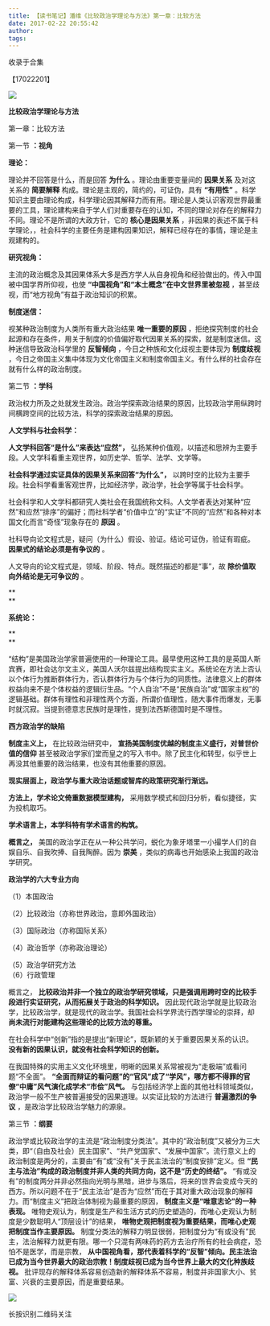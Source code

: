 ```yaml
---
title: 【读书笔记】潘维《比较政治学理论与方法》第一章：比较方法
date: 2017-02-22 20:55:42
author: 
tags: 
---
```



收录于合集

【17022201】

  

![](/images/4452/2.jpeg)

  

**比较政治学理论与方法**

  

第一章：比较方法

  

第一节 **：视角**

  

 **理论：**

  

理论并不回答是什么，而是回答 **为什么** 。理论由重要变量间的 **因果关系** 及对这关系的 **简要解释**
构成。理论是主观的，简约的，可证伪，具有 **“有用性”**
。科学知识主要由理论构成，科学理论因其解释力而有用。理论是人类认识客观世界最重要的工具，理论建构来自于学人们对重要存在的认知，不同的理论对存在的解释力不同。理论不是所谓的大政方针，它的
**核心是因果关系** ，非因果的表述不属于科学理论，，社会科学的主要任务是建构因果知识，解释已经存在的事情，理论是主观建构的。

  

 **研究视角：**

  

主流的政治概念及其因果体系大多是西方学人从自身视角和经验做出的。传入中国被中国学界所仰视，也使 **“中国视角”和“本土概念”在中文世界里被忽视**
，甚至歧视，而“地方视角”有益于政治知识的积累。

  

 **制度迷信：**

  

视某种政治制度为人类所有重大政治结果 **唯一重要的原因**
，拒绝探究制度的社会起源和存在条件，用关于制度的价值偏好取代因果关系的探索，就是制度迷信。这种迷信导致政治科学里的 **反智倾向**
，今日之种族和文化歧视主要体现为 **制度歧视** ，今日之帝国主义集中体现为文化帝国主义和制度帝国主义。有什么样的社会存在就有什么样的政治制度。

  

第二节 **：学科**

  

政治权力所及之处就发生政治。政治学探索政治结果的原因，比较政治学用纵跨时间横跨空间的比较方法，科学的探索政治结果的原因。

  

 **人文学科与社会科学：**

  

 **人文学科回答“是什么”来表达“应然”，** 弘扬某种价值观，以描述和思辨为主要手段。人文学科看重主观世界，如历史学、哲学、法学、文学等。

 **社会科学通过实证具体的因果关系来回答“为什么”，** 以跨时空的比较为主要手段。社会科学看重客观世界，比如经济学，政治学，社会学等属于社会科学。

社会科学和人文学科都研究人类社会在我国统称文科。人文学者表达对某种“应然”和应然“排序”的偏好；而社科学者“价值中立”的“实证”不同的“应然”和各种对本国文化而言“奇怪”现象存在的
**原因** 。

社科导向论文程式是，疑问（为什么）假设、验证。结论可证伪，验证有瑕疵。 **因果式的结论必须是有争议的** 。

人文导向的论文程式是，领域、阶段、特点。既然描述的都是“事”，故 **除价值取向外结论是无可争议的** 。

 **  
**

 **系统论：**

 **  
**

“结构”是美国政治学家普遍使用的一种理论工具。最早使用这种工具的是英国人斯宾赛，即社会达尔文主义，美国人沃尔兹提出结构现实主义。系统论在方法上否认以个体行为推断群体行为，否认群体行为与个体行为的同质性。法律意义上的群体权益向来不是个体权益的逻辑衍生品。“个人自治”不是“民族自治”或“国家主权”的逻辑基础。群体有理性和非理性两个方面，所谓价值理性，随大事件而爆发，无事时就沉寂。当提到德意志民族时是理性，提到法西斯德国时是不理性。

  

 **西方政治学的缺陷**

  

 **制度主义上，** 在比较政治研究中， **宣扬美国制度优越的制度主义盛行，对普世价值的信仰**
甚至被政治学家们堂而皇之的写入书中。除了民主化和转型，似乎世上再没其他重要的政治结果，也没有其他重要的原因。

 **现实层面上，政治学与重大政治话题或智库的政策研究渐行渐远。**

 **方法上，学术论文倚重数据模型建构，** 采用数学模式和回归分析，看似捷径，实为投机取巧。

 **学术语言上，本学科特有学术语言的构筑。**

 **概言之，** 美国的政治学正在从一种公共学问，蜕化为象牙塔里一小撮学人们的自娱自乐、自我吹捧、自我陶醉。因为 **崇美**
，类似的病毒也开始感染上我国的政治学研究。

  

 **政治学的六大专业方向**

  

（1）本国政治

（2）比较政治（亦称世界政治，意即外国政治）

（3）国际政治（亦称国际关系）

（4）政治哲学（亦称政治理论）

（5）政治学研究方法  
（6）行政管理

概言之， **比较政治并非一个独立的政治学研究领域，只是强调用跨时空的比较手段进行实证研究，从而拓展关于政治的科学知识。**
因此现代政治学就是比较政治学，比较政治学，就是现代的政治学。我国社会科学界流行西学理论的崇拜，却 **尚未流行对能建构这些理论的比较方法的尊重。**

在社会科学中“创新”指的是提出“新理论”，既新颖的关于重要因果关系的认识。 **没有新的因果认识，就没有社会科学知识的创新。**

在我国特殊的实用主义文化环境里，明晰的因果关系常被视为“走极端”或看问题“不全面”。
**“全面而辩证的看问题”的“官风”成了“学风”，哪方都不得罪的官僚“中庸”风气演化成学术“市侩”风气。**
与包括经济学上面的其他社科领域类似，政治学一般不生产被普遍接受的因果道理。以实证比较的方法进行 **普遍激烈的争议** ，是政治学比较政治学魅力的源泉。

  

第三节 **：纲要**

  

政治学或比较政治学的主流是“政治制度分类法”。其中的“政治制度”又被分为三大类，即“（自由及社会）民主国家”、“共产党国家”、“发展中国家”。流行意义上的政治制度是两分的，主要由“有”或“没有”关于民主法治的“制度安排”定义。但
**“民主与法治”构成的政治制度并非人类的共同方向，这不是“历史的终结”。**
“有或没有”的制度两分并非必然指向光明与黑暗，进步与落后，将来的世界会变成今天的西方。所以问题不在于“民主法治”是否为“应然”而在于其对重大政治现象的解释力。而“制度主义”把政治体制视为最重要的原因，
**制度主义是“唯意志论”的一种表现。** 唯物史观认为，制度是生产和生活方式的历史塑造的，而唯心史观认为制度是少数聪明人“顶层设计”的结果，
**唯物史观把制度视为重要结果，而唯心史观把制度当作主要原因。**
制度分类法的解释力明显很弱，把制度分为“有或没有”民主，法治解释力就更有限。哪一个只混有两味药的药方去治疗所有的社会病症，恐怕不是医学，而是宗教，
**从中国视角看，那代表着科学的“反智”倾向。民主法治已成为当今世界最大的政治宗教！制度歧视已成为当今世界上最大的文化种族歧视。**
批评现存的解释体系容易创造新的解释体系不容易，制度并非国家大小、贫富、兴衰的主要原因，而是重要结果。

  

<img src='/images/4452/3.jpeg' width='' height='' />

长按识别二维码关注


